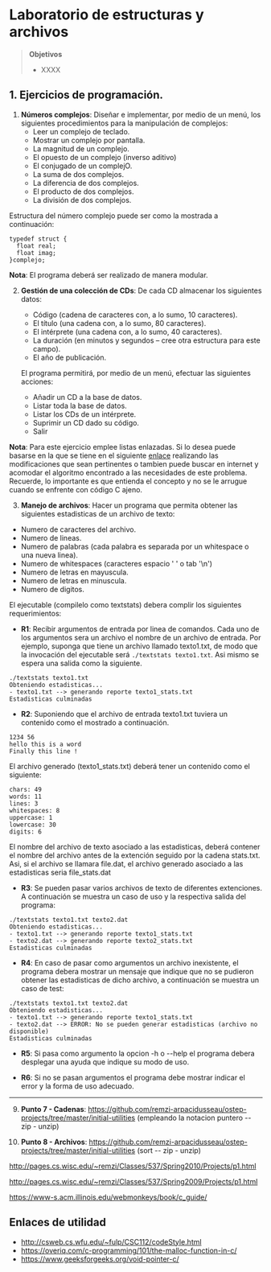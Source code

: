 # Laboratorio de estructuras y archivos

> **Objetivos**
> * XXXX

## 1. Ejercicios de programación.

1. **Números complejos**: Diseñar e implementar, por medio de un menú, los siguientes procedimientos para la manipulación de complejos:
   * Leer un complejo de teclado.
   * Mostrar un complejo por pantalla.
   * La magnitud de un complejo.
   * El opuesto de un complejo (inverso aditivo)
   * El conjugado de un complejO.
   * La suma de dos complejos.
   * La diferencia de dos complejos.
   * El producto de dos complejos.
   * La división de dos complejos.


Estructura del número complejo puede ser como la mostrada a continuación:

```
typedef struct {
  float real;
  float imag;
}complejo;
```
**Nota**: El programa deberá ser realizado de manera modular.

2. **Gestión de una colección de CDs**: De cada CD almacenar los siguientes datos:
   * Código (cadena de caracteres con, a lo sumo, 10 caracteres).
   * El título (una cadena con, a lo sumo, 80 caracteres).
   * El intérprete (una cadena con, a lo sumo, 40 caracteres).
   * La duración (en minutos y segundos – cree otra estructura para este campo).
   * El año de publicación.
   
   El programa permitirá, por medio de un menú, efectuar las siguientes acciones:
   * Añadir un CD a la base de datos.
   * Listar toda la base de datos.
   * Listar los CDs de un intérprete.
   * Suprimir un CD dado su código.
   * Salir

**Nota**: Para este ejercicio emplee listas enlazadas. Si lo desea puede basarse en la que se tiene en el siguiente [enlace](listas_enlazadas.ipynb) realizando las modificaciones que sean pertinentes o tambien puede buscar en internet y acomodar el algoritmo encontrado a las necesidades de este problema. Recuerde, lo importante es que entienda el concepto y no se le arrugue cuando se enfrente con código C ajeno.

 3. **Manejo de archivos**: Hacer un programa que permita obtener las siguientes estadisticas de un archivo de texto:
   * Numero de caracteres del archivo.
   * Numero de lineas.
   * Numero de palabras (cada palabra es separada por un whitespace o una nueva linea).
   * Numero de whitespaces (caracteres espacio ' ' o tab '\n')
   * Numero de letras en mayuscula.
   * Numero de letras en minuscula.
   * Numero de digitos.

El ejecutable (compilelo como textstats) debera complir los siguientes requerimientos:
* **R1**: Recibir argumentos de entrada por linea de comandos. Cada uno de los argumentos sera un archivo el nombre de un archivo de entrada. Por ejemplo, suponga que tiene un archivo llamado texto1.txt, de modo que la invocación del ejecutable será ```./textstats texto1.txt```. Asi mismo se espera una salida como la siguiente.

```
./textstats texto1.txt
Obteniendo estadisticas...
- texto1.txt --> generando reporte texto1_stats.txt
Estadisticas culminadas
```
* **R2**: Suponiendo que el archivo de entrada texto1.txt tuviera un contenido como el mostrado a continuación.

```
1234 56
hello this is a word
Finally this line !
```

El archivo generado (texto1_stats.txt) deberá tener un contenido como el siguiente:

```
chars: 49
words: 11
lines: 3
whitespaces: 8
uppercase: 1
lowercase: 30
digits: 6
```

El nombre del archivo de texto asociado a las estadisticas, deberá contener el nombre del archivo antes de la extención seguido por la cadena stats.txt. Asi, si el archivo se llamara file.dat, el archivo generado asociado a las estadisticas seria file_stats.dat

* **R3**: Se pueden pasar varios archivos de texto de diferentes extenciones. A continuación se muestra un caso de uso y la respectiva salida del programa:

```
./textstats texto1.txt texto2.dat
Obteniendo estadisticas...
- texto1.txt --> generando reporte texto1_stats.txt
- texto2.dat --> generando reporte texto2_stats.txt
Estadisticas culminadas
```
* **R4**: En caso de pasar como argumentos un archivo inexistente, el programa debera mostrar un mensaje que indique que no se pudieron obtener las estadisticas de dicho archivo, a continuación se muestra un caso de test:

```
./textstats texto1.txt texto2.dat
Obteniendo estadisticas...
- texto1.txt --> generando reporte texto1_stats.txt
- texto2.dat --> ERROR: No se pueden generar estadisticas (archivo no disponible)
Estadisticas culminadas
```

* **R5**: Si pasa como argumento la opcion -h o --help el programa debera desplegar una ayuda que indique su modo de uso.

* **R6**: Si no se pasan argumentos el programa debe mostrar indicar el error y la forma de uso adecuado.


--------------------------------


9. **Punto 7 - Cadenas**: https://github.com/remzi-arpacidusseau/ostep-projects/tree/master/initial-utilities
(empleando la notacion puntero -- zip - unzip)

10. **Punto 8 - Archivos**: https://github.com/remzi-arpacidusseau/ostep-projects/tree/master/initial-utilities
(sort -- zip - unzip)

http://pages.cs.wisc.edu/~remzi/Classes/537/Spring2010/Projects/p1.html

http://pages.cs.wisc.edu/~remzi/Classes/537/Spring2009/Projects/p1.html


https://www-s.acm.illinois.edu/webmonkeys/book/c_guide/


## Enlaces de utilidad
* http://csweb.cs.wfu.edu/~fulp/CSC112/codeStyle.html
* https://overiq.com/c-programming/101/the-malloc-function-in-c/
* https://www.geeksforgeeks.org/void-pointer-c/
